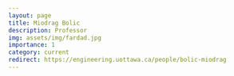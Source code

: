 ```yaml
---
layout: page
title: Miodrag Bolic
description: Professor
img: assets/img/fardad.jpg
importance: 1
category: current
redirect: https://engineering.uottawa.ca/people/bolic-miodrag
---
```

